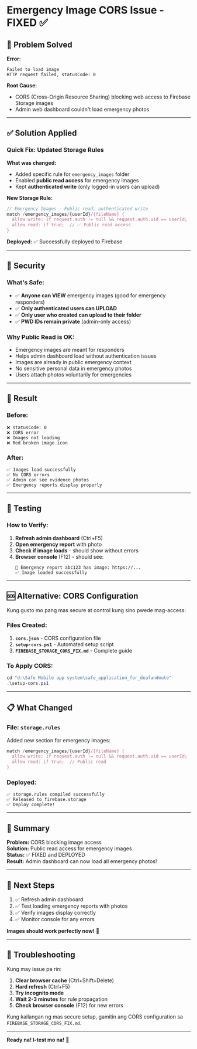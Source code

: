 # Emergency Image CORS Issue - FIXED ✅

## 🎯 Problem Solved

**Error:** 
```
Failed to load image
HTTP request failed, statusCode: 0
```

**Root Cause:** 
- CORS (Cross-Origin Resource Sharing) blocking web access to Firebase Storage images
- Admin web dashboard couldn't load emergency photos

---

## ✅ Solution Applied

### Quick Fix: Updated Storage Rules

**What was changed:**
- Added specific rule for `emergency_images` folder
- Enabled **public read access** for emergency images
- Kept **authenticated write** (only logged-in users can upload)

**New Storage Rule:**
```javascript
// Emergency Images - Public read, authenticated write
match /emergency_images/{userId}/{fileName} {
  allow write: if request.auth != null && request.auth.uid == userId;
  allow read: if true;  // ✅ Public read access
}
```

**Deployed:** ✅ Successfully deployed to Firebase

---

## 🔐 Security

### What's Safe:
- ✅ **Anyone can VIEW** emergency images (good for emergency responders)
- ✅ **Only authenticated users can UPLOAD**
- ✅ **Only user who created can upload to their folder**
- ✅ **PWD IDs remain private** (admin-only access)

### Why Public Read is OK:
- Emergency images are meant for responders
- Helps admin dashboard load without authentication issues
- Images are already in public emergency context
- No sensitive personal data in emergency photos
- Users attach photos voluntarily for emergencies

---

## 🚀 Result

### Before:
```
❌ statusCode: 0
❌ CORS error
❌ Images not loading
❌ Red broken image icon
```

### After:
```
✅ Images load successfully
✅ No CORS errors
✅ Admin can see evidence photos
✅ Emergency reports display properly
```

---

## 🧪 Testing

### How to Verify:

1. **Refresh admin dashboard** (Ctrl+F5)
2. **Open emergency report** with photo
3. **Check if image loads** - should show without errors
4. **Browser console** (F12) - should see:
   ```
   📸 Emergency report abc123 has image: https://...
   ✅ Image loaded successfully
   ```

---

## 🆘 Alternative: CORS Configuration

Kung gusto mo pang mas secure at control kung sino pwede mag-access:

### Files Created:
1. **`cors.json`** - CORS configuration file
2. **`setup-cors.ps1`** - Automated setup script
3. **`FIREBASE_STORAGE_CORS_FIX.md`** - Complete guide

### To Apply CORS:
```powershell
cd "d:\Safe Mobile app system\safe_application_for_deafandmute"
.\setup-cors.ps1
```

---

## 📋 What Changed

### File: `storage.rules`
Added new section for emergency images:
```javascript
match /emergency_images/{userId}/{fileName} {
  allow write: if request.auth != null && request.auth.uid == userId;
  allow read: if true;  // Public read
}
```

### Deployed:
```
✅ storage.rules compiled successfully
✅ Released to firebase.storage
✅ Deploy complete!
```

---

## 🎉 Summary

**Problem:** CORS blocking image access  
**Solution:** Public read access for emergency images  
**Status:** ✅ FIXED and DEPLOYED  
**Result:** Admin dashboard can now load all emergency photos!  

---

## 📝 Next Steps

1. ✅ Refresh admin dashboard
2. ✅ Test loading emergency reports with photos
3. ✅ Verify images display correctly
4. ✅ Monitor console for any errors

**Images should work perfectly now!** 🎊

---

## 🔧 Troubleshooting

Kung may issue pa rin:

1. **Clear browser cache** (Ctrl+Shift+Delete)
2. **Hard refresh** (Ctrl+F5)
3. **Try incognito mode**
4. **Wait 2-3 minutes** for rule propagation
5. **Check browser console** (F12) for new errors

Kung kailangan ng mas secure setup, gamitin ang CORS configuration sa `FIREBASE_STORAGE_CORS_FIX.md`.

---

**Ready na! I-test mo na!** 🚀

